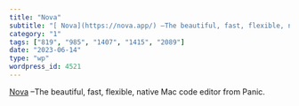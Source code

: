 ```yaml
---
title: "Nova"
subtitle: "[ Nova](https://nova.app/) –The beautiful, fast, flexible, native Mac code editor from Panic."
category: "1"
tags: ["819", "985", "1407", "1415", "2089"]
date: "2023-06-14"
type: "wp"
wordpress_id: 4521
---
```

[ Nova](https://nova.app/) –The beautiful, fast, flexible, native Mac code editor from Panic.